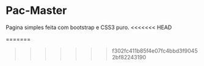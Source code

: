 # Pac-Master
Pagina simples feita com bootstrap e CSS3 puro.
<<<<<<< HEAD

=======
>>>>>>> f302fc411b85f4e07fc4bbd3f90452bf82243190
